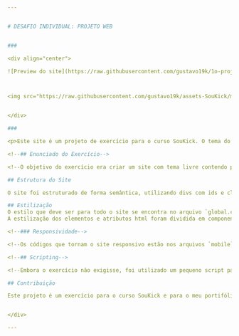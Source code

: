 ```yaml
---


# DESAFIO INDIVIDUAL: PROJETO WEB


###

<div align="center">

![Preview do site](https://raw.githubusercontent.com/gustavo19k/1o-projeto-web/main/docs/.github/preview/video-preview.gif)



<img src="https://raw.githubusercontent.com/gustavo19k/assets-SouKick/main/SouKick.png" alt="Curso#SouKick" height="28"> ![HTML](https://img.shields.io/badge/HTML-F24F1E?style=for-the-badge&logo=HTML5&logoColor=white) ![Javascript](https://img.shields.io/badge/javascript-yellow?style=for-the-badge&logo=JavaScript&logoColor=ffeb44) ![CSS](https://img.shields.io/badge/css-blue?style=for-the-badge&logo=CSS3&logoColor=add8e6) ![Bootstrap](https://img.shields.io/badge/bootstrap-7533f9?style=for-the-badge&logo=bootstrap&logoColor=white)


</div>

###

<p>Este site é um projeto de exercício para o curso SouKick. O tema do site é o anime Neon Genesis Evangelion. O site utiliza um layout moderno e semântico com HTML5. Ele contém várias seções, incluindo uma página inicial, uma seção de histórias e uma seção de rodapé.</p>

<!--## Enunciado do Exercício-->

<!--O objetivo do exercício era criar um site com tema livre contendo pelo menos 1 header, 2 seções de conteúdo e 1 footer, utilizando divs. O layout deveria ser responsivo, utilizando o comando @media.-->

## Estrutura do Site

O site foi estruturado de forma semântica, utilizando divs com ids e classes específicas. O estilo foi vinculado no index.html através de um arquivo global.css localizado na pasta styles.

## Estilização
O estilo que deve ser para todo o site se encontra no arquivo `global.css`.
A estilização dos elementos e atributos html foram dividida em componentes, com cada parte do site tendo seu próprio arquivo de estilo. Dentro da pasta [src](/src/styles), existem arquivos direcionados para o estilo do background dos documentos html, app-main para o container principal do index.html e app-sub para o container sub; componentizei o header do site para poder utilizar em todas os documentos html - o estilo do header se encontra dentro da pasta [components](/src/components), footer, mobile para o estilo do botão hamburger & wallpapers para o estilo do segundo documento; todos esses arquivos estão importados no escopo do global.css.

<!--### Responsividade-->

<!--Os códigos que tornam o site responsivo estão nos arquivos `mobile`.css e `responsive`.css-->

<!--## Scripting-->

<!--Embora o exercício não exigisse, foi utilizado um pequeno script para o frontend do site, localizado na parte inferior do body.-->

## Contribuição

Este projeto é um exercício para o curso SouKick e para o meu portifólio do curso e não está aberto para contribuições.


</div>

---
```


